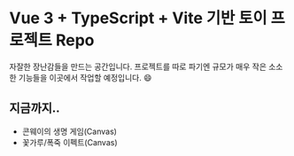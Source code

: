 # Vue 3 + TypeScript + Vite 기반 토이 프로젝트 Repo

자잘한 장난감들을 만드는 공간입니다. 프로젝트를 따로 파기엔 규모가 매우 작은 소소한 기능들을 이곳에서 작업할 예정입니다. 😄

## 지금까지..
- 콘웨이의 생명 게임(Canvas)
- 꽃가루/폭죽 이펙트(Canvas)
